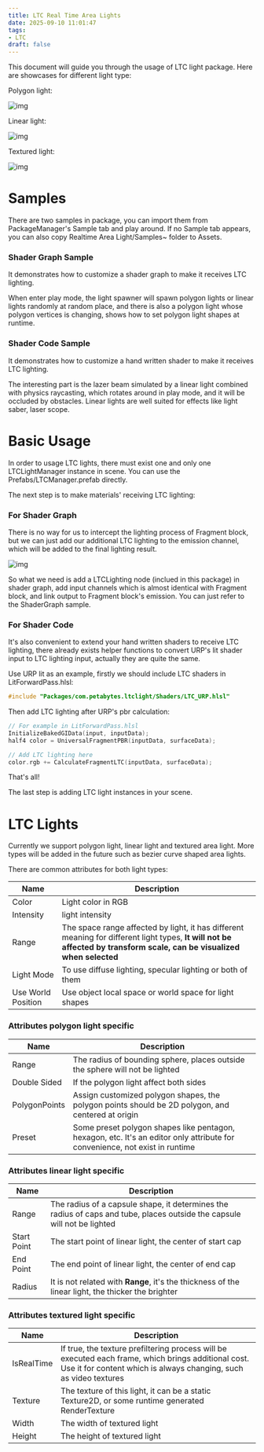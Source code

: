 ```yaml
---
title: LTC Real Time Area Lights
date: 2025-09-10 11:01:47
tags:
- LTC
draft: false
---
```


This document will guide you through the usage of LTC light package. Here are showcases for different light type:

Polygon light:

![img](/imgs/polygon.png)

Linear light:

![img](/imgs/linear.png)

Textured light:

![img](/imgs/textured.png)


# Samples

There are two samples in package, you can import them from PackageManager's Sample tab and play around. If no Sample tab appears, you can also copy Realtime Area Light/Samples~ folder to Assets.

### Shader Graph Sample
It demonstrates how to customize a shader graph to make it receives LTC lighting.

When enter play mode, the light spawner will spawn polygon lights or linear lights randomly at random place, and there is also a polygon light whose polygon vertices is changing, shows how to set polygon light shapes at runtime.

### Shader Code Sample
It demonstrates how to customize a hand written shader to make it receives LTC lighting.

The interesting part is the lazer beam simulated by a linear light combined with physics raycasting, which rotates around in play mode, and it will be occluded by obstacles. Linear lights are well suited for effects like light saber, laser scope.

# Basic Usage

In order to usage LTC lights, there must exist one and only one LTCLightManager instance in scene. You can use the Prefabs/LTCManager.prefab directly.

The next step is to make materials' receiving LTC lighting:

### For Shader Graph
There is no way for us to intercept the lighting process of Fragment block, but we can just add our additional LTC lighting to the emission channel, which will be added to the final lighting result. 

![img](/imgs/shadergraph_sample.png)

So what we need is add a LTCLighting node (inclued in this package) in shader graph, add input channels which is almost identical with Fragment block, and link output to Fragment block's emission. You can just refer to the ShaderGraph sample.

### For Shader Code

It's also convenient to extend your hand written shaders to receive LTC lighting, there already exists helper functions to convert URP's lit shader input to LTC lighting input, actually they are quite the same. 

Use URP lit as an example, firstly we should include LTC shaders in LitForwardPass.hlsl:

``` cpp
#include "Packages/com.petabytes.ltclight/Shaders/LTC_URP.hlsl"
```

Then add LTC lighting after URP's pbr calculation:

``` cpp
// For example in LitForwardPass.hlsl
InitializeBakedGIData(input, inputData);
half4 color = UniversalFragmentPBR(inputData, surfaceData);

// Add LTC lighting here
color.rgb += CalculateFragmentLTC(inputData, surfaceData);
```

That's all!

The last step is adding LTC light instances in your scene.

# LTC Lights

Currently we support polygon light, linear light and textured area light. More types will be added in the future such as bezier curve shaped area lights.

There are common attributes for both light types:

|Name|Description|
|-|-|
|Color|Light color in RGB|
|Intensity|light intensity|
|Range|The space range affected by light, it has different meaning for different light types, **It will not be affected by transform scale, can be visualized when selected**|
|Light Mode|To use diffuse lighting, specular lighting or both of them|
|Use World Position|Use object local space or world space for light shapes|

### Attributes polygon light specific
|Name|Description|
|-|-|
|Range|The radius of bounding sphere, places outside the sphere will not be lighted|
|Double Sided|If the polygon light affect both sides|
|PolygonPoints|Assign customized polygon shapes, the polygon points should be 2D polygon, and centered at origin|
|Preset|Some preset polygon shapes like pentagon, hexagon, etc. It's an editor only attribute for convenience, not exist in runtime|

### Attributes linear light specific

|Name|Description|
|-|-|
|Range|The radius of a capsule shape, it determines the radius of caps and tube, places outside the capsule will not be lighted|
|Start Point|The start point of linear light, the center of start cap|
|End Point|The end point of linear light, the center of end cap|
|Radius|It is not related with **Range**, it's the thickness of the linear light, the thicker the brighter|

### Attributes textured light specific

|Name|Description|
|-|-|
|IsRealTime|If true, the texture prefiltering process will be executed each frame, which brings additional cost. Use it for content which is always changing, such as video textures|
|Texture|The texture of this light, it can be a static Texture2D, or some runtime generated RenderTexture|
|Width|The width of textured light|
|Height|The height of textured light|

